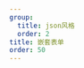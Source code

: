 ```yaml
---
group:
  title: json风格
  order: 2
title: 嵌套表单
order: 50
---
```


<code src='../../../src/examples/05-subform.tsx' ></code>
